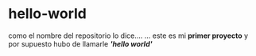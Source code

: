 # hello-world
como el nombre del repositorio lo dice....
... este es mi <b>primer proyecto</b> y por supuesto hubo de llamarle <b><i>'hello world'</i></b>
